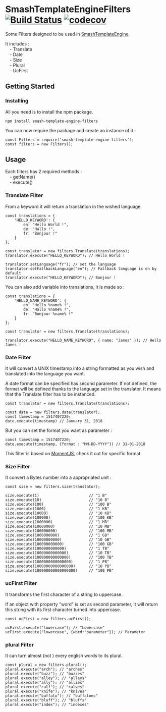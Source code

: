 # SmashTemplateEngineFilters [![Build Status](https://travis-ci.org/Noxs/SmashTemplateEngineFilters.svg?branch=master)](https://travis-ci.org/Noxs/SmashTemplateEngineFilters) [![codecov](https://codecov.io/gh/Noxs/SmashTemplateEngineFilters/branch/master/graph/badge.svg)](https://codecov.io/gh/Noxs/SmashTemplateEngineFilters)

Some Filters designed to be used in [SmashTemplateEngine](https://www.npmjs.com/package/smash-template-engine).

It includes :  <br />
&ensp;&ensp;- Translate<br />
&ensp;&ensp;- Date<br />
&ensp;&ensp;- Size<br />
&ensp;&ensp;- Plural<br />
&ensp;&ensp;- UcFirst<br />

## Getting Started

### Installing

All you need is to install the npm package.

```
npm install smash-template-engine-filters
```

You can now require the package and create an instance of it :

```
const Filters = require('smash-template-engine-filters');
const filters = new Filters();
```

## Usage

Each filters has 2 required methods :<br />
&ensp;&ensp;- getName()<br />
&ensp;&ensp;- execute()<br />

### Translate Filter

From a keyword it will return a translation in the wished language.

```
const translations = {
    'HELLO_KEYWORD': {
        en: "Hello World !",
        de: "Hallo !",
        fr: "Bonjour !"
    }
};

const translator = new filters.Translate(translations);
translator.execute("HELLO_KEYWORD"); // Hello World !

translator.setLanguage("fr"); // set the language
translator.setFallbackLanguage("en"); // Fallback language is en by default
translator.execute("HELLO_KEYWORD"); // Bonjour !
```

You can also add variable into translations, it is made so :

```
const translations = {
    'HELLO_NAME_KEYWORD': {
        en: "Hello %name% !",
        de: "Hallo %name% !",
        fr: "Bonjour %name% !"
    }
};

const translator = new filters.Translate(translations);

translator.execute("HELLO_NAME_KEYWORD", { name: "James" }); // Hello James !
```

### Date Filter

It will convert a UNIX timestamp into a string formatted as you wish and translated into the language you want.

A date format can be specified has second parameter. If not defined, the format will be defined thanks to the language set in the translator. It means that the Translate filter has to be instanced.

```
const translator = new filters.Translate(translations);

const date = new filters.date(translator);
const timestamp = 1517407220;
date.execute(timestamp) // January 31, 2018
```

But you can set the format you want as parameter :

```
const timestamp = 1517407220;
date.execute(timestamp, {format : "MM-DD-YYYY"}) // 31-01-2018
```

This filter is based on [MomentJS](https://momentjs.com/), check it out for specific format.

### Size Filter

It convert a Bytes number into a appropriated unit :

```
const size = new filters.size(translator);

size.execute(1)                      // "1 B"
size.execute(10)                     // "10 B"
size.execute(100)                    // "100 B"
size.execute(1000)                   // "1 KB"
size.execute(10000)                  // "10 KB"
size.execute(100000)                 // "100 KB"
size.execute(1000000)                // "1 MB"
size.execute(10000000)               // "10 MB"
size.execute(100000000)              // "100 MB"
size.execute(1000000000)             // "1 GB"
size.execute(10000000000)            // "10 GB"
size.execute(100000000000)           // "100 GB"
size.execute(1000000000000)          // "1 TB"
size.execute(10000000000000)         // "10 TB"
size.execute(100000000000000)        // "100 TB"
size.execute(1000000000000000)       // "1 PB"
size.execute(10000000000000000)      // "10 PB"
size.execute(100000000000000000)     // "100 PB"
```

### ucFirst Filter

It transforms the first character of a string to uppercase.

If an object with property "word" is set  as second parameter, it will return this string with its first character turned into uppercase.

```
const ucFirst = new filters.ucFirst();

ucFirst.execute("lowercase"); // "Lowercase"
ucFirst.execute("lowercase", {word:"parameter"}); // Parameter
```

### plural Filter

It can turn almost (not ) every english words to its plural.

```
const plural = new filters.plural();
plural.execute("arch"); // "arches"
plural.execute("buzz"); // "buzzes"
plural.execute("alley"); // "alleys"
plural.execute("ally"); // "allies"
plural.execute("calf"); // "calves"
plural.execute("knife"); // "knives"
plural.execute("buffalo"); // "buffaloes"
plural.execute("bluff"); // "bluffs"
plural.execute("index"); // "indexes"
```
